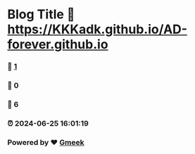 # Blog Title :link: https://KKKadk.github.io/AD-forever.github.io 
### :page_facing_up: [1](https://KKKadk.github.io/AD-forever.github.io/tag.html) 
### :speech_balloon: 0 
### :hibiscus: 6 
### :alarm_clock: 2024-06-25 16:01:19 
### Powered by :heart: [Gmeek](https://github.com/Meekdai/Gmeek)
